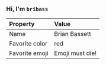 ### Hi, I'm `bribass`

| Property | Value |
|:---------------|:-----------------|
| Name | Brian Bassett |
| Favorite color | red  |
| Favorite emoji | Emoji must die! |

